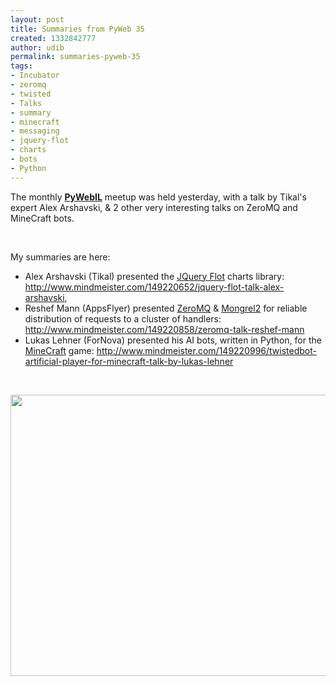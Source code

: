 ```yaml
---
layout: post
title: Summaries from PyWeb 35
created: 1332842777
author: udib
permalink: summaries-pyweb-35
tags:
- Incubator
- zeromq
- twisted
- Talks
- summary
- minecraft
- messaging
- jquery-flot
- charts
- bots
- Python
---
```

<p>The monthly <a data-query-source="hashtag_click" class="  twitter-hashtag pretty-link" title="#PyWebIL" href="http://groups.google.com/group/pyweb-il"><b>PyWebIL</b></a> meetup was held yesterday, with a talk by Tikal's expert Alex Arshavski, &amp; 2 other very interesting talks on ZeroMQ and MineCraft bots.</p>
<p>&nbsp;</p>
<p>My summaries are here:</p>
<ul>
    <li>Alex Arshavski (Tikal) presented the <a href="http://code.google.com/p/flot/">JQuery Flot</a> charts library: <a class="twitter-timeline-link" rel="nofollow" target="_blank" title="http://www.mindmeister.com/149220652/jquery-flot-talk-alex-arshavski" data-expanded-url="http://www.mindmeister.com/149220652/jquery-flot-talk-alex-arshavski" href="http://t.co/7B6s0oVG" data-ultimate-url="http://www.mindmeister.com/149220652/jquery-flot-talk-alex-arshavski">http://www.mindmeister.com/149220652/jquery-flot-talk-alex-arshavski</a>,</li>
    <li>Reshef Mann (AppsFlyer) presented <a href="http://www.zeromq.org/">ZeroMQ</a> &amp;&nbsp;<a href="http://mongrel2.org/">Mongrel2</a> for reliable distribution of requests to a cluster of handlers: <a class="twitter-timeline-link" rel="nofollow" target="_blank" title="http://www.mindmeister.com/149220858/zeromq-talk-reshef-mann" data-expanded-url="http://www.mindmeister.com/149220858/zeromq-talk-reshef-mann" href="http://t.co/ZH0pfwKi" data-ultimate-url="http://www.mindmeister.com/149220858/zeromq-talk-reshef-mann">http://www.mindmeister.com/149220858/zeromq-talk-reshef-mann</a></li>
    <li>Lukas Lehner (ForNova)&nbsp;presented his AI bots, written in Python, for the <a href="http://www.minecraft.net/">MineCraft</a> game: <a class="twitter-timeline-link" rel="nofollow" target="_blank" title="http://www.mindmeister.com/149220996/twistedbot-artificial-player-for-minecraft-talk-by-lukas-lehner" data-expanded-url="http://www.mindmeister.com/149220996/twistedbot-artificial-player-for-minecraft-talk-by-lukas-lehner" href="http://t.co/ZVgABGXk" data-ultimate-url="http://www.mindmeister.com/149220996/twistedbot-artificial-player-for-minecraft-talk-by-lukas-lehner">http://www.mindmeister.com/149220996/twistedbot-artificial-player-for-minecraft-talk-by-lukas-lehner</a></li>
</ul>
<p>&nbsp;</p>
<p><img width="600" height="450" src="/files/lukas-pyweb.JPG" alt="" /></p>
